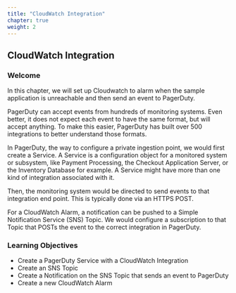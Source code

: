 ```yaml
---
title: "CloudWatch Integration"
chapter: true
weight: 2
---
```


## CloudWatch Integration

### Welcome

In this chapter, we will set up Cloudwatch to alarm when the sample application is unreachable and then send an event to PagerDuty.

PagerDuty can accept events from hundreds of monitoring systems. Even better, it does not expect each event to have the same format, but will accept anything. To make this easier, PagerDuty has built over 500 integrations to better understand those formats. 

In PagerDuty, the way to configure a private ingestion point, we would first create a Service. A Service is a configuration object for a monitored system or subsystem, like Payment Processing, the Checkout Application Server, or the Inventory Database for example. A Service might have more than one kind of integration associated with it. 

Then, the monitoring system would be directed to send events to that integration end point. This is typically done via an HTTPS POST.

For a CloudWatch Alarm, a notification can be pushed to a Simple Notification Service (SNS) Topic. We would configure a subscription to that Topic that POSTs the event to the correct integration in PagerDuty.

### Learning Objectives
- Create a PagerDuty Service with a CloudWatch Integration 
- Create an SNS Topic
- Create a Notification on the SNS Topic that sends an event to PagerDuty
- Create a new CloudWatch Alarm
